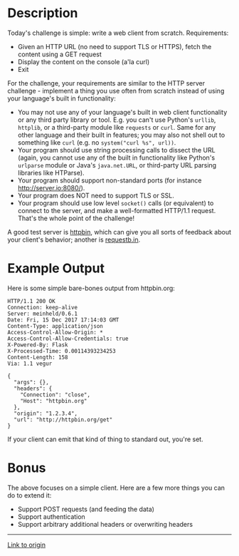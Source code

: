 # Description 

Today's challenge is simple: write a web client from scratch. Requirements:

* Given an HTTP URL (no need to support TLS or HTTPS), fetch the content using a GET request
* Display the content on the console (a'la curl)
* Exit

For the challenge, your requirements are similar to the HTTP server challenge - implement a thing you use often from scratch instead of using your language's built in functionality:

* You may not use any of your language's built in web client functionality or any third party library or tool. E.g. you can't use Python's `urllib`, `httplib`, or a third-party module like `requests` or `curl`. Same for any other language and their built in features; you may also not shell out to something like `curl` (e.g. no `system("curl %s", url))`. 
* Your program should use string processing calls to dissect the URL (again, you cannot use any of the built in functionality like Python's `urlparse` module or Java's `java.net.URL`, or third-party URL parsing libraries like HTParse).
* Your program should support non-standard ports (for instance http://server.io:8080/).
* Your program does NOT need to support TLS or SSL. 
* Your program should use low level `socket()` calls (or equivalent) to connect to the server, and make a well-formatted HTTP/1.1 request. That's the whole point of the challenge!

A good test server is [httpbin](https://stackoverflow.com/questions/5725430/http-test-server-that-accepts-get-post-calls), which can give you all sorts of feedback about your client's behavior; another is [requestb.in](https://requestb.in/).

# Example Output

Here is some simple bare-bones output from httpbin.org:

    HTTP/1.1 200 OK
    Connection: keep-alive
    Server: meinheld/0.6.1
    Date: Fri, 15 Dec 2017 17:14:03 GMT
    Content-Type: application/json
    Access-Control-Allow-Origin: *
    Access-Control-Allow-Credentials: true
    X-Powered-By: Flask
    X-Processed-Time: 0.00114393234253
    Content-Length: 158
    Via: 1.1 vegur

    {
      "args": {},
      "headers": {
        "Connection": "close",
        "Host": "httpbin.org"
      },
      "origin": "1.2.3.4",
      "url": "http://httpbin.org/get"
    }

If your client can emit that kind of thing to standard out, you're set. 

# Bonus

The above focuses on a simple client. Here are a few more things you can do to extend it:

* Support POST requests (and feeding the data)
* Support authentication
* Support arbitrary additional headers or overwriting headers

---

[Link to origin](https://www.reddit.com/r/dailyprogrammer/7jzy8k)